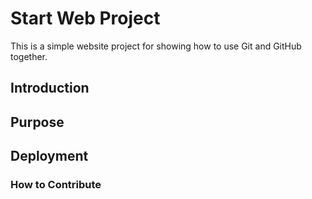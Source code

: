 # Start Web Project

This is a simple website project for showing how to use Git and GitHub together.

## Introduction

## Purpose

## Deployment

### How to Contribute
